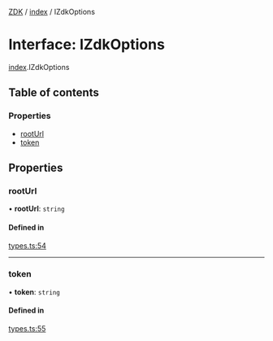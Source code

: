 [ZDK](../README.md) / [index](../modules/index.md) / IZdkOptions

# Interface: IZdkOptions

[index](../modules/index.md).IZdkOptions

## Table of contents

### Properties

- [rootUrl](index.IZdkOptions.md#rooturl)
- [token](index.IZdkOptions.md#token)

## Properties

### rootUrl

• **rootUrl**: `string`

#### Defined in

[types.ts:54](https://github.com/innovtech-developers/zdk/blob/6a76e78c508b6f3ff70b928b5924e5ccba332fad/src/types.ts#L54)

___

### token

• **token**: `string`

#### Defined in

[types.ts:55](https://github.com/innovtech-developers/zdk/blob/6a76e78c508b6f3ff70b928b5924e5ccba332fad/src/types.ts#L55)

